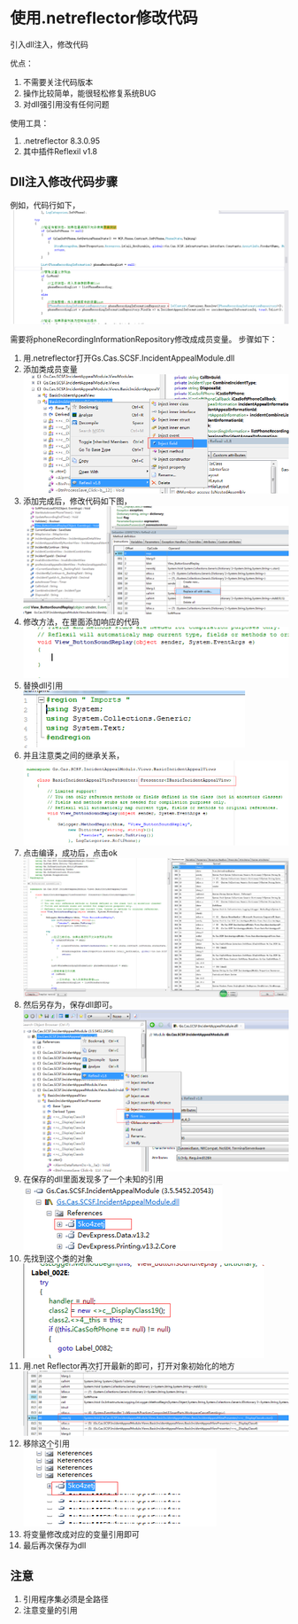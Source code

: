 # 使用.netreflector修改代码

引入dll注入，修改代码

优点：
1.	不需要关注代码版本
2.	操作比较简单，能很轻松修复系统BUG
3.	对dll强引用没有任何问题

使用工具：
1. .netreflector 8.3.0.95
2. 其中插件Reflexil v1.8

## Dll注入修改代码步骤

例如，代码行如下，
 ![](image/1.png)

需要将phoneRecordingInformationRepository修改成成员变量。
步骤如下：
1.	用.netreflector打开Gs.Cas.SCSF.IncidentAppealModule.dll
2.	添加类成员变量
 ![](image/2.png)
3.	添加完成后，修改代码如下图，
![](image/3.png)
4.	修改方法，在里面添加响应的代码
 ![](image/4.png)
5.	替换dll引用         
  ![](image/5.png)
6.	并且注意类之间的继承关系，
 ![](image/6.png)
7.	点击编译，成功后，点击ok
 ![](image/7.png)
8.	然后另存为，保存dll即可。
 ![](image/8.png)
9.	在保存的dll里面发现多了一个未知的引用  
 ![](image/9.png)
10.	先找到这个类的对象    
 ![](image/10.png)
11.	用.net Reflector再次打开最新的即可，打开对象初始化的地方
 ![](image/11.png)
12.	移除这个引用    
 ![](image/12.png)
13.	将变量修改成对应的变量引用即可
14.	最后再次保存为dll

## 注意

1. 引用程序集必须是全路径
2. 注意变量的引用

